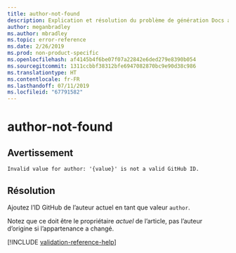 ```yaml
---
title: author-not-found
description: Explication et résolution du problème de génération Docs author-not-found
author: meganbradley
ms.author: mbradley
ms.topic: error-reference
ms.date: 2/26/2019
ms.prod: non-product-specific
ms.openlocfilehash: af4145b4f6be07f07a22842e6ded279e8390b054
ms.sourcegitcommit: 1311ccbbf38312bfe6947082870bc9e90d38c986
ms.translationtype: HT
ms.contentlocale: fr-FR
ms.lasthandoff: 07/11/2019
ms.locfileid: "67791582"
---
```

# <a name="author-not-found"></a>author-not-found

## <a name="warning"></a>Avertissement

`Invalid value for author: '{value}' is not a valid GitHub ID.`

## <a name="resolution"></a>Résolution

Ajoutez l’ID GitHub de l’auteur actuel en tant que valeur `author`.

Notez que ce doit être le propriétaire *actuel* de l’article, pas l’auteur d’origine si l’appartenance a changé.

<!--make sure to add this file to your includes folder and verify the path-->
[!INCLUDE [validation-reference-help](includes/validation-reference-help.md)]
